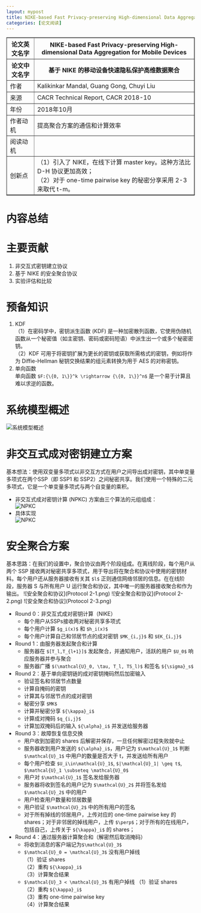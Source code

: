 ```yaml
---
layout: mypost
title: NIKE-based Fast Privacy-preserving High-dimensional Data Aggregation for Mobile Devices
categories: [论文阅读]
---
```


<table border="1">
    <tr>
        <th>论文英文名字</th>
        <th>NIKE-based Fast Privacy-preserving High-dimensional Data Aggregation for Mobile Devices</th>
    </tr>
    <tr>
        <th>论文中文名字</th>
        <th>基于 NIKE 的移动设备快速隐私保护高维数据聚合</th>
    </tr>
    <tr>
        <td>作者</td>
        <td>Kalikinkar Mandal, Guang Gong, Chuyi Liu</td>
    </tr>
    <tr>
        <td>来源</td>
        <td>CACR Technical Report, CACR 2018-10</td>
    </tr>
    <tr>
        <td>年份</td>
        <td>2018年10月</td>
    </tr>
    <tr>
        <td>作者动机</td>
        <td>提高聚合方案的通信和计算效率</td>
    </tr>
    <tr>
        <td>阅读动机</td>
        <td></td>
    </tr>
    <tr>
        <td>创新点</td>
        <td>（1）引入了 NIKE，在线下计算 master key。这种方法比 D-H 协议更加高效；<br>
            （2）对于 one-time pairwise key 的秘密分享采用 2-3 来取代 t-m。
        </td>
    </tr>
</table>

# 内容总结  

# 主要贡献
1. 非交互式密钥建立协议  
2. 基于 NIKE 的安全聚合协议  
3. 实验评估和比较  

# 预备知识
1. KDF  
（1）在密码学中，密钥派生函数 (KDF) 是一种加密散列函数，它使用伪随机函数从一个秘密值（如主密钥、密码或密码短语）中派生出一个或多个秘密密钥。  
（2）KDF 可用于将密钥扩展为更长的密钥或获取所需格式的密钥，例如将作为 Diffie-Hellman 秘钥交换结果的组元素转换为用于 AES 的对称密钥。  
2. 单向函数  
单向函数 `$F:{\{0, 1\}}^k \rightarrow {\{0, 1\}}^n$` 是一个易于计算且难以求逆的函数。

# 系统模型概述  
![系统模型概述](系统模型概述.png)

# 非交互式成对密钥建立方案  
基本想法：使用双变量多项式以非交互方式在用户之间导出成对密钥，其中单变量多项式在两个SSP（即 SSP1 和 SSP2）之间秘密共享。我们使用一个特殊的二元多项式，它是一个单变量多项式与两个自变量的乘积。  
+ 非交互式成对密钥计算 (NPKC) 方案由三个算法的元组组成：  
![NPKC](NPKC算法组成.png)
+ 具体实现  
![NPKC](NPKC具体实现.png)
# 安全聚合方案  
基本思路：在我们的设置中，聚合协议由两个阶段组成。在离线阶段，每个用户从两个 SSP 接收两对秘密共享多项式，用于导出将在聚合和协议中使用的密钥材料。每个用户还从服务器接收有关其 `$l$` 正则通信网络邻居的信息。在在线阶段，服务器 S 与所有用户 U 运行聚合和协议，其中唯一的服务器接收聚合和作为输出。
![安全聚合和协议](Protocol 2-1.png)
![安全聚合和协议](Protocol 2-2.png)
![安全聚合和协议](Protocol 2-3.png)

+ Round 0：非交互式成对密钥计算（NIKE）
  + 每个用户从SSPs接收两对秘密共享多项式
  + 每个用户计算 `$g_i(x)$` 和 `$h_i(x)$`
  + 每个用户计算自己和邻居节点的成对密钥 `$MK_{i,j}$` 和 `$EK_{i,j}$`
+ Round 1：由服务器发起聚合和计算
  + 服务器在 `$[T_l,T_{l+1}]$` 发起聚合，并通知用户，活跃的用户 `$U_0$` 响应服务器并参与聚合
  + 服务器广播 `$(\mathcal{U}_0, \tau, T_l, TS_l)$` 和签名 `${\sigma}_s$`
+ Round 2：基于单向密钥链的成对密钥掩码然后加密输入
  + 验证签名和邻居节点数量
  + 计算自掩码的密钥
  + 计算其与邻居节点的成对密钥
  + 秘密分享 `$MK$`
  + 计算并秘密分享 `${\kappa}_i$`
  + 计算成对掩码 `$q_{i,j}$`
  + 计算加双掩码后的输入 `${\alpha}_i$` 并发送给服务器
+ Round 3：故障恢复信息交换
  + 用户收到加密的 shares 后解密并保存，一旦任何解密过程失败就中止
  + 服务器收到用户发送的 `${\alpha}_i$`，用户记为 `$\mathcal{U}_1$` 判断 `$\mathcal{U}_1$` 中用户的数量是否大于 t，并发送给所有用户
  + 每个用户检查 `$U_i\in\mathcal{U}_1$`, `$|\mathcal{U}_1| \geq t$`, `$\mathcal{U}_1 \subseteq \mathcal{U}_0$`
  + 用户对 `$\mathcal{U}_1$` 签名发给服务器
  + 服务器将收到签名的用户记为 `$\mathcal{U}_2$` 并将签名发给 `$\mathcal{U}_2$` 中的用户
  + 用户检查用户数量和邻居数量
  + 用户验证 `$\mathcal{U}_2$` 中的所有用户的签名
  + 对于所有掉线的邻居用户，上传对应的 one-time pairwise key 的 shares；对于非邻居的掉线用户，上传 `$\perp$`；对于所有的在线用户，包括自己，上传关于 `${\kappa}_i$` 的 shares；
+ Round 4：通过服务器计算聚合和（解密然后取消掩码）
  + 将收到消息的客户端记为`$\mathcal{U}_3$`
  + `$\mathcal{U}_0 = \mathcal{U}_3$` 没有用户掉线  
    （1）验证 shares  
    （2）重构 `${\kappa}_i$`  
    （3）计算聚合结果  
  + `$\mathcal{U}_3 < \mathcal{U}_3$` 有用户掉线
    （1）验证 shares  
    （2）重构 `${\kappa}_i$`  
    （3）重构 one-time pairwise key  
    （4）计算聚合结果  